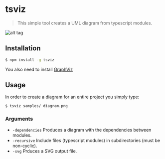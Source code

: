 # tsviz
> This simple tool creates a UML diagram from typescript modules.

![alt tag](https://raw.githubusercontent.com/joaompneves/tsviz/master/samples/diagram.png)

## Installation

```bash
$ npm install -g tsviz
```
You also need to install [GraphViz](http://www.graphviz.org/Download.php)

## Usage

In order to create a diagram for an entire project you simply type: 

```bash
$ tsviz samples/ diagram.png
```

### Arguments
* `-dependencies`
  Produces a diagram with the dependencies between modules.
* `-recursive`
  Include files (typescript modules) in subdirectories (must be non-cyclic).
* `-svg`
  Prduces a SVG output file.
